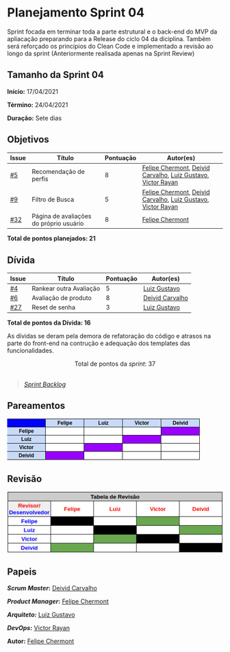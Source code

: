 # Planejamento Sprint 04

Sprint focada em terminar toda a parte estrutural e o back-end do MVP da apliacação preparando para a Release do ciclo 04 da diciplina. Também será reforçado os principios do Clean Code e implementado a revisão ao longo da sprint (Anteriormente realisada apenas na Sprint Review)

## Tamanho da Sprint 04

**Início:** 17/04/2021

**Término:** 24/04/2021

**Duração:** Sete dias

## Objetivos

| Issue | Título | Pontuação | Autor(es) |
|---|---|---|---|
|[#5](https://github.com/AvaInsta/webApp/issues/5)| Recomendação de perfis | 8 | [Felipe Chermont](https://github.com/chermont04), [Deivid Carvalho](https://github.com/kabalzin), [Luiz Gustavo](https://github.com/LuizGustavoFR), [Victor Rayan](https://github.com/victor-rayan) |
|[#9](https://github.com/avainsta/webapp/issues/9)| Filtro de Busca  | 5 | [Felipe Chermont](https://github.com/chermont04), [Deivid Carvalho](https://github.com/kabalzin), [Luiz Gustavo](https://github.com/LuizGustavoFR), [Victor Rayan](https://github.com/victor-rayan) |
|[#32](https://github.com/avainsta/webapp/issues/32)| Página de avaliações do próprio usuário  | 8 | [Felipe Chermont](https://github.com/chermont04) |


<b>Total de pontos planejados: 21 </b>  

## Dívida

| Issue | Título | Pontuação | Autor(es) |
|---|---|---|---|
|[#4](https://github.com/avainsta/webapp/issues/4)| Rankear outra Avaliação | 5 | [Luiz Gustavo](https://github.com/LuizGustavoFR) |
|[#6](https://github.com/avainsta/webapp/issues/6)| Avaliação de produto  | 8 |  [Deivid Carvalho](https://github.com/kabalzin) |
|[#27](https://github.com/avainsta/webapp/issues/27)| Reset de senha  | 3 |  [Luiz Gustavo](https://github.com/LuizGustavoFR) |

<b>Total de pontos da Dívida: 16</b> 

As dívidas se deram pela demora de refatoração do código e atrasos na parte do front-end na contrução e adequação dos templates das funcionalidades.

<div style="text-align: center"> Total de pontos da <i>sprint</i>: 37 </div> <br>

<!---Colocar no link abaixo as issues alocadas no milestone da Sprint--->
> [_Sprint_ _Backlog_](https://github.com/AvaInsta/webApp/milestone/4)  

## Pareamentos

![Pareamento](../../imgs/pareamentos/sprint02.jpeg)

## Revisão 

![Pareamento](../../imgs/revisao/revisao.jpeg)

## Papeis

***Scrum Master*:** [Deivid Carvalho](https://github.com/kabalzin)

***Product Manager*:** [Felipe Chermont](https://github.com/chermont04)

***Arquiteto:*** [Luiz Gustavo](https://github.com/LuizGustavoFR)

***DevOps*:** [Victor Rayan](https://github.com/victor-rayan)


**Autor:** [Felipe Chermont](https://github.com/chermont04)
